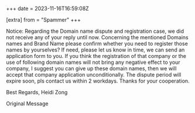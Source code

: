 +++
date = 2023-11-16T16:59:08Z

[extra]
from = "Spammer"
+++

Notice: Regarding the Domain name dispute and registration case, we did not receive any of your reply until now. Concerning the mentioned Domains names and Brand Name please confirm whether you need to register those names by yourselves? If need, please let us know in time, we can send an application form to you. If you think the registration of that company or the use of following domain names will not bring any negative effect to your company, I suggest you can give up these domain names, then we will accept that company application unconditionally. The dispute period will expire soon, pls contact us within 2 workdays. Thanks for your cooperation. 

Best Regards, 
Heidi Zong

 Original Message 
